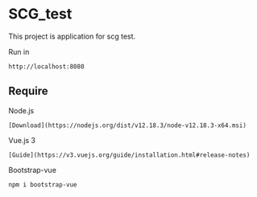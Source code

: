 # SCG_test
 
This project is application for scg test.

Run in
```
http://localhost:8080
```

## Require

Node.js
```
[Download](https://nodejs.org/dist/v12.18.3/node-v12.18.3-x64.msi)
```

Vue.js 3
```
[Guide](https://v3.vuejs.org/guide/installation.html#release-notes)
```

Bootstrap-vue
```
npm i bootstrap-vue
```
